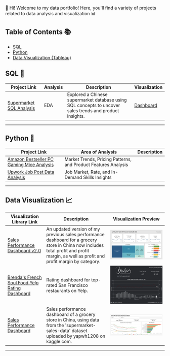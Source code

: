 👋 Hi! Welcome to my data portfolio! Here, you'll find a variety of projects related to data analysis and visualization 📊

## Table of Contents 📚

- [SQL](#sql)
- [Python](#python)
- [Data Visualization (Tableau)](#data-visualization)

## SQL 📝

| Project Link | Analysis | Description | Visualization |
|---|---|---|---|
|[Supermarket SQL Analysis](https://github.com/raufh10/supermarket_data_analysis_sql)|EDA|Explored a Chinese supermarket database using SQL concepts to uncover sales trends and product insights.|[Dashboard](https://public.tableau.com/views/SalesPerformanceDashboardv2_0/Dashboard?:language=en-US&:sid=&:display_count=n&:origin=viz_share_link)|

***

## Python 🐍

| Project Link | Area of Analysis | Description |
|---|---|---|
| [Amazon Bestseller PC Gaming Mice Analysis](https://github.com/raufh10/Amazon_Gaming_Mice_Data_Analysis) | Market Trends, Pricing Patterns, and Product Features Analysis |   |
| [Upwork Job Post Data Analysis](https://github.com/raufh10/Upwork_Job_Data_Analysis) | Job Market, Rate, and In-Demand Skills Insights |   |

***

## Data Visualization 📈

| Visualization Library Link | Description | Visualization Preview
|---|---|---|
| [Sales Performance Dashboard v2.0](https://public.tableau.com/views/SalesPerformanceDashboardv2_0/Dashboard?:language=en-US&:sid=&:display_count=n&:origin=viz_share_link) | An updated version of my previous sales performance dashboard for a grocery store in China now includes total profit and profit margin, as well as profit and profit margin by category. | ![Sales Performance Dashboard v.2](/img/sales_performance_dashboard_2.png) |
| [Brenda's French Soul Food Yelp Rating Dashboard](https://public.tableau.com/views/BrendasFrenchSoulFoodYelpRatingDashboard/Dashboard?:language=en-US&:sid=&:display_count=n&:origin=viz_share_link) | Rating dashboard for top-rated San Francisco restaurants on Yelp. | ![Brenda's French Soul Food Yelp Rating Dashboard](/img/brenda's_french_soul_food_yelp_rating_dashboard.png) |
| [Sales Performance Dashboard](https://public.tableau.com/views/SalesPerformanceDashboard_17003520540570/Dashboard?:language=en-US&:sid=&:display_count=n&:origin=viz_share_link) | Sales performance dashboard of a grocery store in China, using data from the 'supermarket-sales-data' dataset uploaded by yapwh1208 on kaggle.com. | ![Sales Performance Dashboard v.1](/img/sales_performance_dashboard_1.png) |

***
